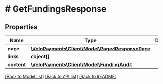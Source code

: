 # # GetFundingsResponse

## Properties

Name | Type | Description | Notes
------------ | ------------- | ------------- | -------------
**page** | [**\VeloPayments\Client\Model\PagedResponsePage**](PagedResponsePage.md) |  | [optional] 
**links** | **object[]** |  | [optional] 
**content** | [**\VeloPayments\Client\Model\FundingAudit**](FundingAudit.md) |  | [optional] 

[[Back to Model list]](../../README.md#documentation-for-models) [[Back to API list]](../../README.md#documentation-for-api-endpoints) [[Back to README]](../../README.md)


